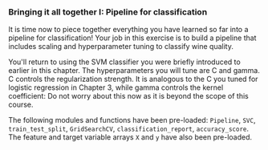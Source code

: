 ### Bringing it all together I: Pipeline for classification

It is time now to piece together everything you have learned so far into a pipeline for classification! Your job in this exercise is to build a pipeline that includes scaling and hyperparameter tuning to classify wine quality.

You'll return to using the SVM classifier you were briefly introduced to earlier in this chapter. The hyperparameters you will tune are C and gamma. C controls the regularization strength. It is analogous to the C you tuned for logistic regression in Chapter 3, while gamma controls the kernel coefficient: Do not worry about this now as it is beyond the scope of this course.

The following modules and functions have been pre-loaded: `Pipeline`, `SVC`, `train_test_split`, `GridSearchCV`, `classification_report`, `accuracy_score`. The feature and target variable arrays `X` and `y` have also been pre-loaded.
